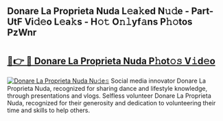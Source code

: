 ## Donare La Proprieta Nuda L𝚎a𝚔ed N𝚞𝚍e - Part-UtF Vi𝚍𝚎o L𝚎a𝚔s - H𝚘𝚝 O𝚗𝚕yf𝚊ns P𝚑𝚘tos PzWnr

# <h2><a href="http://kfeanov.oniu.top/?m=Donare+La+Proprieta+Nuda">🔗👉 🔴 Donare La Proprieta Nuda P𝚑ot𝚘𝚜 V𝚒d𝚎o</a></h2>

[![Donare La Proprieta Nuda Nu𝚍e𝚜](https://i.imgur.com/0qMVB7G.gif)](http://kfeanov.oniu.top/?m=Donare+La+Proprieta+Nuda)
Social media innovator Donare La Proprieta Nuda, recognized for sharing dance and lifestyle knowledge, through presentations and vlogs. Selfless volunteer Donare La Proprieta Nuda, recognized for their generosity and dedication to volunteering their time and skills to help others.  
